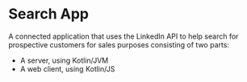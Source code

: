 # Search App
A connected application that uses the LinkedIn API to help search for prospective customers for sales purposes consisting of two parts:
 - A server, using Kotlin/JVM
 - A web client, using Kotlin/JS 
